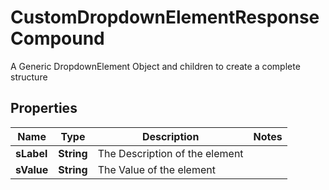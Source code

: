 

# CustomDropdownElementResponseCompound

A Generic DropdownElement Object and children to create a complete structure

## Properties

Name | Type | Description | Notes
------------ | ------------- | ------------- | -------------
**sLabel** | **String** | The Description of the element | 
**sValue** | **String** | The Value of the element | 



